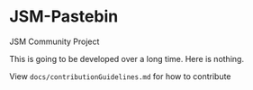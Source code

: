 # JSM-Pastebin
JSM Community Project

This is going to be developed over a long time. Here is nothing.

View `docs/contributionGuidelines.md` for how to contribute
